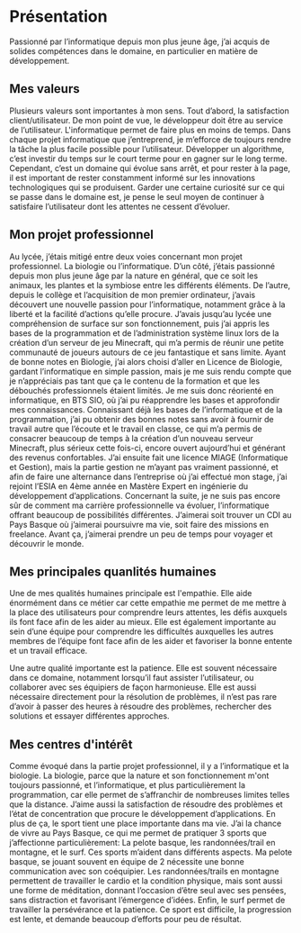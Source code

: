 # Présentation

Passionné par l’informatique depuis mon plus jeune âge, j’ai acquis de solides compétences dans le domaine, en particulier en matière de développement.

## Mes valeurs

Plusieurs valeurs sont importantes à mon sens. Tout d’abord, la satisfaction client/utilisateur. De mon point de vue, le développeur doit être au service de l’utilisateur. L'informatique permet de faire plus en moins de temps. Dans chaque projet informatique que j’entreprend, je m’efforce de toujours rendre la tâche la plus facile possible pour l’utilisateur. Développer un algorithme, c’est investir du temps sur le court terme pour en gagner sur le long terme.
Cependant, c’est un domaine qui évolue sans arrêt, et pour rester à la page, il est important de rester constamment informé sur les innovations technologiques qui se produisent. Garder une certaine curiosité sur ce qui se passe dans le domaine est, je pense le seul moyen de continuer à satisfaire l’utilisateur dont les attentes ne cessent d’évoluer.

## Mon projet professionnel

Au lycée, j’étais mitigé entre deux voies concernant mon projet professionnel. La biologie ou l’informatique. D’un côté, j’étais passionné depuis mon plus jeune âge par la nature en général, que ce soit les animaux, les plantes et la symbiose entre les différents éléments. De l’autre, depuis le collège et l’acquisition de mon premier ordinateur, j’avais découvert une nouvelle passion pour l’informatique, notamment grâce à la liberté et la facilité d’actions qu’elle procure. J’avais jusqu’au lycée une compréhension de surface sur son fonctionnement, puis j’ai appris les bases de la programmation et de l’administration système linux lors de la création d’un serveur de jeu Minecraft, qui m’a permis de réunir une petite communauté de joueurs autours de ce jeu fantastique et sans limite.
Ayant de bonne notes en Biologie, j’ai alors choisi d’aller en Licence de Biologie, gardant l’informatique en simple passion, mais je me suis rendu compte que je n’appréciais pas tant que ça le contenu de la formation et que les débouchés professionnels étaient limités.
Je me suis donc réorienté en informatique, en BTS SIO, où j’ai pu réapprendre les bases et approfondir mes connaissances. Connaissant déjà les bases de l’informatique et de la programmation, j’ai pu obtenir des bonnes notes sans avoir à fournir de travail autre que l’écoute et le travail en classe, ce qui m’a permis de consacrer beaucoup de temps à la création d’un nouveau serveur Minecraft, plus sérieux cette fois-ci, encore ouvert aujourd’hui et générant des revenus confortables. J’ai ensuite fait une licence MIAGE (Informatique et Gestion), mais la partie gestion ne m’ayant pas vraiment passionné, et afin de faire une alternance dans l’entreprise où j’ai effectué mon stage, j’ai rejoint l’ESIA en 4ème année en Mastère Expert en ingénierie du développement d’applications.
Concernant la suite, je ne suis pas encore sûr de comment ma carrière professionnelle va évoluer, l’informatique offrant beaucoup de possibilités différentes. J’aimerai soit trouver un CDI au Pays Basque où j’aimerai poursuivre ma vie, soit faire des missions en freelance. Avant ça, j’aimerai prendre un peu de temps pour voyager et découvrir le monde.

## Mes principales quanlités humaines

Une de mes qualités humaines principale est l'empathie. Elle aide énormément dans ce métier car cette empathie me permet de me mettre à la place des utilisateurs pour comprendre leurs attentes, les défis auxquels ils font face afin de les aider au mieux. Elle est également importante au sein d’une équipe pour comprendre les difficultés auxquelles les autres membres de l’équipe font face afin de les aider et favoriser la bonne entente et un travail efficace.

Une autre qualité importante est la patience. Elle est souvent nécessaire dans ce domaine, notamment lorsqu’il faut assister l’utilisateur, ou collaborer avec ses équipiers de façon harmonieuse. Elle est aussi nécessaire directement pour la résolution de problèmes, il n’est pas rare d’avoir à passer des heures à résoudre des problèmes, rechercher des solutions et essayer différentes approches.

## Mes centres d'intérêt
Comme évoqué dans la partie projet professionnel, il y a l’informatique et la biologie.
La biologie, parce que la nature et son fonctionnement m'ont toujours passionné, et l’informatique, et plus particulièrement la programmation, car elle permet de s’affranchir de nombreuses limites telles que la distance. J’aime aussi la satisfaction de résoudre des problèmes et l’état de concentration que procure le développement d’applications.
En plus de ça, le sport tient une place importante dans ma vie. J’ai la chance de vivre au Pays Basque, ce qui me permet de pratiquer 3 sports que j’affectionne particulièrement:
La pelote basque, les randonnées/trail en montagne, et le surf. Ces sports m’aident dans différents aspects. Ma pelote basque, se jouant souvent en équipe de 2 nécessite une bonne communication avec son coéquipier. Les randonnées/trails en montagne permettent de travailler le cardio et la condition physique, mais sont aussi une forme de méditation, donnant l’occasion d’être seul avec ses pensées, sans distraction et favorisant l’émergence d’idées. Enfin, le surf permet de travailler la persévérance et la patience. Ce sport est difficile, la progression est lente, et demande beaucoup d’efforts pour peu de résultat.
